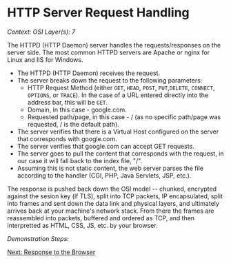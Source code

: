 # HTTP Server Request Handling

_Context:_
_OSI Layer(s): 7_

The HTTPD (HTTP Daemon) server handles the requests/responses on the server side. The most common HTTPD servers are Apache or nginx for Linux and IIS for Windows.

* The HTTPD (HTTP Daemon) receives the request.
* The server breaks down the request to the following parameters:
   * HTTP Request Method (either ``GET``, ``HEAD``, ``POST``, ``PUT``,``DELETE``, ``CONNECT``, ``OPTIONS``, or ``TRACE``). In the case of a URL entered directly into the address bar, this will be ``GET``.
   * Domain, in this case - google.com.
   * Requested path/page, in this case - / (as no specific path/page was requested, / is the default path).
* The server verifies that there is a Virtual Host configured on the server that corresponds with google.com.
* The server verifies that google.com can accept GET requests.
* The server goes to pull the content that corresponds with the request, in our case it will fall back to the index file, "/".
* Assuming this is not static content, the web server parses the file according to the handler (CGI, PHP, Java Servlets, JSP, etc.). 


The response is pushed back down the OSI model -- chunked, encrypted against the sesion key (if TLS), split into TCP packets, IP encapsulated, split into frames and sent down the data link and physical layers, and ultimately arrives back at your machine's network stack. From there the frames are reassembled into packets, buffered and ordered as TCP, and then interpretted as HTML, CSS, JS, etc. by your browser.

_Demonstration Steps:_

[Next: Response to the Browser](./11-BrowserParsing.md)